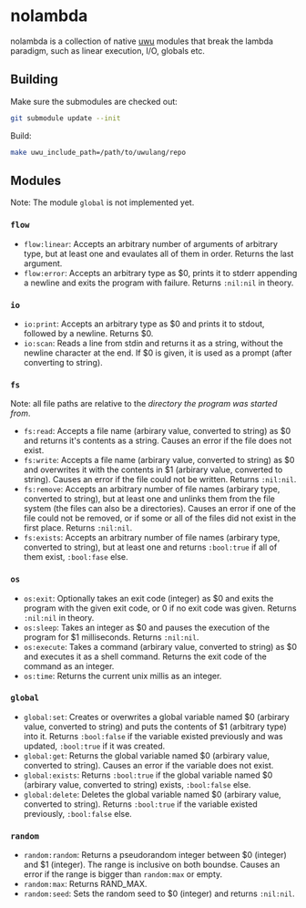 # nolambda
nolambda is a collection of native [uwu](https://github.com/EliasFleckenstein03/uwulang) modules that break the lambda paradigm, such as linear execution, I/O, globals etc.

## Building

Make sure the submodules are checked out:

```sh
git submodule update --init
```

Build:

```sh
make uwu_include_path=/path/to/uwulang/repo
```

## Modules

Note: The module `global` is not implemented yet.

### `flow`

- `flow:linear`: Accepts an arbitrary number of arguments of arbitrary type, but at least one and evaulates all of them in order. Returns the last argument.
- `flow:error`: Accepts an arbitrary type as $0, prints it to stderr appending a newline and exits the program with failure. Returns `:nil:nil` in theory.

### `io`

- `io:print`: Accepts an arbitrary type as $0 and prints it to stdout, followed by a newline. Returns $0.
- `io:scan`: Reads a line from stdin and returns it as a string, without the newline character at the end. If $0 is given, it is used as a prompt (after converting to string).

### `fs`

Note: all file paths are relative to the _directory the program was started from_.

- `fs:read`: Accepts a file name (arbirary value, converted to string) as $0 and returns it's contents as a string. Causes an error if the file does not exist.
- `fs:write`: Accepts a file name (arbirary value, converted to string) as $0 and overwrites it with the contents in $1 (arbirary value, converted to string). Causes an error if the file could not be written. Returns `:nil:nil`.
- `fs:remove`: Accepts an arbitrary number of file names (arbirary type, converted to string), but at least one and unlinks them from the file system (the files can also be a directories). Causes an error if one of the file could not be removed, or if some or all of the files did not exist in the first place. Returns `:nil:nil`.
- `fs:exists`: Accepts an arbitrary number of file names (arbirary type, converted to string), but at least one and returns `:bool:true` if all of them exist, `:bool:fase` else.

### `os`

- `os:exit`: Optionally takes an exit code (integer) as $0 and exits the program with the given exit code, or 0 if no exit code was given. Returns `:nil:nil` in theory.
- `os:sleep`: Takes an integer as $0 and pauses the execution of the program for $1 milliseconds. Returns `:nil:nil`.
- `os:execute`: Takes a command (arbirary value, converted to string) as $0 and executes it as a shell command. Returns the exit code of the command as an integer.
- `os:time`: Returns the current unix millis as an integer.

### `global`

- `global:set`: Creates or overwrites a global variable named $0 (arbirary value, converted to string) and puts the contents of $1 (arbitrary type) into it. Returns `:bool:false` if the variable existed previously and was updated, `:bool:true` if it was created.
- `global:get`: Returns the global variable named $0 (arbirary value, converted to string). Causes an error if the variable does not exist.
- `global:exists`: Returns `:bool:true` if the global variable named $0 (arbirary value, converted to string) exists, `:bool:false` else.
- `global:delete`: Deletes the global variable named $0 (arbirary value, converted to string). Returns `:bool:true` if the variable existed previously, `:bool:false` else.

### `random`

- `random:random`: Returns a pseudorandom integer between $0 (integer) and $1 (integer). The range is inclusive on both boundse. Causes an error if the range is bigger than `random:max` or empty.
- `random:max`: Returns RAND_MAX.
- `random:seed`: Sets the random seed to $0 (integer) and returns `:nil:nil`.
